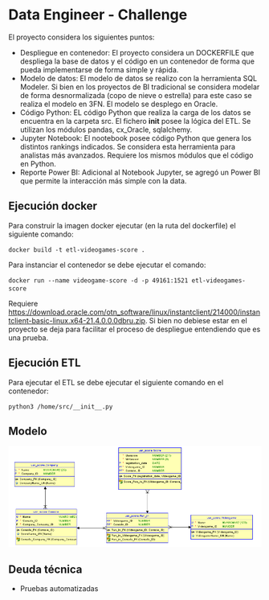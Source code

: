 # Data Engineer - Challenge
El proyecto considera los siguientes puntos:
- Despliegue en contenedor: El proyecto considera un DOCKERFILE que despliega la base de datos y el código en un contenedor de forma que pueda implementarse de forma simple y rápida.
- Modelo de datos: El modelo de datos se realizo con la herramienta SQL Modeler. Si bien en los proyectos de BI tradicional se considera modelar de forma desnormalizada (copo de nieve o estrella) para este caso se realiza el modelo en 3FN. El modelo se desplego en Oracle.
- Código Python: EL código Python que realiza la carga de los datos se encuentra en la carpeta src. El fichero __init__ posee la lógica del ETL. Se utilizan los módulos pandas, cx_Oracle, sqlalchemy.
- Jupyter Notebook: El nootebook posee código Python que genera los distintos rankings indicados. Se considera esta herramienta para analistas más avanzados. Requiere los mismos módulos que el código en Python.
- Reporte Power BI: Adicional al Notebook Jupyter, se agregó un Power BI que permite la interacción más simple con la data.


## Ejecución docker
Para construir la imagen docker ejecutar (en la ruta del dockerfile) el siguiente comando:
```
docker build -t etl-videogames-score .
```

Para instanciar el contenedor se debe ejecutar el comando:
```
docker run --name videogame-score -d -p 49161:1521 etl-videogames-score
```
Requiere https://download.oracle.com/otn_software/linux/instantclient/214000/instantclient-basic-linux.x64-21.4.0.0.0dbru.zip. Si bien no debiese estar en el proyecto se deja para facilitar el proceso de despliegue entendiendo que es una prueba.

## Ejecución ETL
Para ejecutar el ETL se debe ejecutar el siguiente comando en el contenedor:
```
python3 /home/src/__init__.py
```

## Modelo
![Modelo](images/RelationalModel.PNG) 


## Deuda técnica
- Pruebas automatizadas
